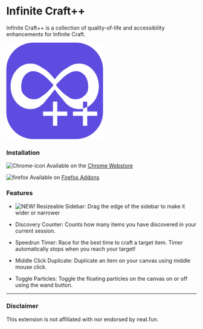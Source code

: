 # Infinite Craft++
Infinite Craft++ is a collection of quality-of-life and accessibility enhancements for Infinite Craft.

![Icon](/icon/icon256.png)

### Installation
![Chrome-icon](https://github.com/Spatchy/Infinite-Craft-Plus-Plus/assets/17989046/bdb3fedb-a50d-46b1-996e-3f4674223b7e)
Available on the [Chrome Webstore](https://chromewebstore.google.com/detail/infinite-craft++/ndeohbhimcpekdhgfhgochbfehkjncdp)

![firefox](https://github.com/Spatchy/Infinite-Craft-Plus-Plus/assets/17989046/fccd8dd9-937f-4189-9829-ff93a2144c51)
Available on [Firefox Addons](https://addons.mozilla.org/en-GB/firefox/addon/infinite-craft/)


### Features

- ![NEW!](https://img.shields.io/badge/New-FF0000) Resizeable Sidebar:
Drag the edge of the sidebar to make it wider or narrower

- Discovery Counter:
Counts how many items you have discovered in your current session.

- Speedrun Timer:
Race for the best time to craft a target item. Timer automatically stops when you reach your target!

- Middle Click Duplicate:
Duplicate an item on your canvas using middle mouse click.

- Toggle Particles:
Toggle the floating particles on the canvas on or off using the wand button.

***

### Disclaimer
This extension is not affiliated with nor endorsed by neal.fun.
